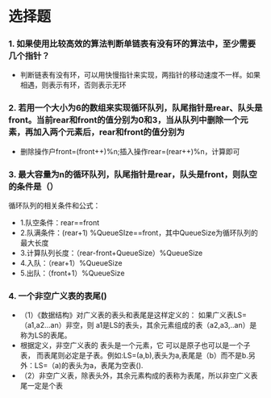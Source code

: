 # 选择题

### 1. 如果使用比较高效的算法判断单链表有没有环的算法中，至少需要几个指针？

+ 判断链表有没有环，可以用快慢指针来实现，两指针的移动速度不一样。如果相遇，则表示有环，否则表示无环

### 2. 若用一个大小为6的数组来实现循环队列，队尾指针是rear、队头是front。当前rear和front的值分别为0和3，当从队列中删除一个元素，再加入两个元素后，rear和front的值分别为

+ 删除操作户front=(front++)%n;插入操作rear=(rear++)%n，计算即可

### 3. 最大容量为n的循环队列，队尾指针是rear，队头是front，则队空的条件是（）

循环队列的相关条件和公式：

+ 1.队空条件：rear==front
+ 2.队满条件：(rear+1) %QueueSIze==front，其中QueueSize为循环队列的最大长度
+ 3.计算队列长度：（rear-front+QueueSize）%QueueSize
+ 4.入队：（rear+1）%QueueSize
+ 5.出队：（front+1）%QueueSize

### 4. 一个非空广义表的表尾()

+ （1）《数据结构》对广义表的表头和表尾是这样定义的： 如果广义表LS=（a1,a2...an）非空，则 a1是LS的表头，其余元素组成的表（a2,a3,..an）是称为LS的表尾。  
+ 根据定义，非空广义表的 表头是一个元素，它 可以是原子也可以是一个子表， 而表尾则必定是子表。例如:LS=(a,b),表头为a,表尾是（b）而不是b.另外：LS=（a)的表头为a，表尾为空表().
+ （2）非空广义表，除表头外，其余元素构成的表称为表尾，所以非空广义表尾一定是个表